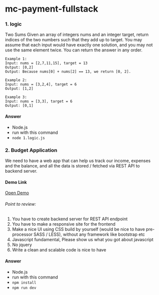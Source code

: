 # mc-payment-fullstack

### 1. logic
Two Sums
Given an array of integers nums and an integer target, return indices of the two numbers
such that they add up to target.
You may assume that each input would have exactly one solution, and you may not use
the same element twice. You can return the answer in any order.

```
Example 1:
Input: nums = [2,7,11,15], target = 13
Output: [0,2]
Output: Because nums[0] + nums[2] == 13, we return [0, 2].
```

```
Example 2:
Input: nums = [3,2,4], target = 6
Output: [1,2]
```

```
Example 3:
Input: nums = [3,3], target = 6
Output: [0,1]
```
#### Answer
- Node.js
- run with this command
- ```node 1.logic.js```

### 2. Budget Application
We need to have a web app that can help us track our income, expenses and the balance,
and all the data is stored / fetched via REST API to backend server.

#### Demo Link
[Open Demo](https://mc-payment-fullstack.vercel.app/)

###### Point to review:
1. You have to create backend server for REST API endpoint
2. You have to make a responsive site for the frontend
3. Make a nice UI using CSS build by yourself (would be nice to have pre-processor SASS / LESS), without any framework like bootstrap etc
4. Javascript fundamental, Please show us what you got about javascript
5. No jquery
6. Write a clean and scalable code is nice to have

#### Answer
- Node.js
- run with this command
- ```npm install```
- ```npm run dev```

